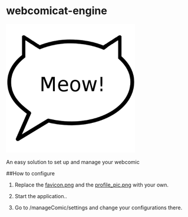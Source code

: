 webcomicat-engine
=================

<img src="https://raw.githubusercontent.com/dosaki/webcomicat-engine/master/grails-app/assets/images/webcomicat.png"/>

An easy solution to set up and manage your webcomic

##How to configure

1. Replace the [favicon.png](http://github.com/dosaki/webcomicat-engine/master/grails-app/assets/images/favicon.png) and the [profile_pic.png](http://github.com/dosaki/webcomicat-engine/master/grails-app/assets/images/profile_pic.png) with your own.

2. Start the application..

3. Go to <your URL>/manageComic/settings and change your configurations there.
